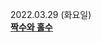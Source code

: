 2022.03.29 (화요일)  
<strong><u>[짝수와 홀수](https://programmers.co.kr/learn/courses/30/lessons/12937)</u></strong>
